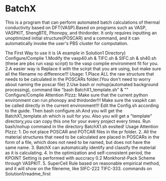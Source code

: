 # BatchX
This is a program that can perform automated batch calculations of thermal conductivity based on DFT(VASP).Based on programs such as VASP, VASPKIT, ShengBTE, Phonopy, and thirdorder. It only requires inputting an unoptimized initial structure(POSCAR) and a command, and it can automatically invoke the user's PBS cluster for computation.

The First Way to use it is (A example in Solution1 Directory)
  Configure/Complie
    1.Modify the vasp40.sh & TIFC.sh & SIFC.sh & sh40.sh (these are pbs run vasp scirpt) to the vasp complie environment fit for you.
    2.A easier way is Replace it with the scirpt that you are using, but make sure all the filename no difference!!!
  Usage:
    1.Place ALL the raw structure that needs to be calculated in the POSCARs folder.(You don't need to worry about naming the poscar file)
    2.Use bash or nohup(automated background processing), command like "bash BatchX1_template.sh" & ""
  Configure/Complie Attention Plzzz:
    Make sure that the current python environment can run phonopy and thirdorder!!!
    Make sure the vaspkit can be called directly in the current environment!!!
    Edit the Config.sh according to the guide.
    Then bash configure.sh.And you will get the BatchX1_template.sh which is suit for you.
    Also you will get a "template" directory,you can copy this one for your every project every times. 
    Run bash/nohup command in the directory BatchX1.sh exsited!
  Usage Attention Plzzz:
    1. Do not place POSCAR and POTCAR files in the pr folder.
    2. All the material structures that need to be calculated are placed in POSCARs in the form of a file,
    which does not need to be named, but does not have the same name.
    3. BatchX can automatically identify and classify the material as it is calculating.
    4. In the optimization and self-consistent period, the KPOINT Setting is performed with auccracy 0.2 Monkhorst-Pack Scheme through VASPKIT.
    5. SuperCell Rule based on reasonable empirical method, and it will show on the fileneme, like SIFC-222 TIFC-333.
  commands on Solution1/readme_first
